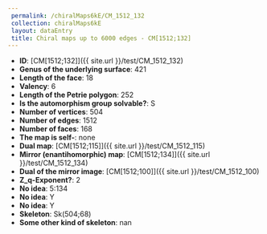 ```yaml
--- 
 permalink: /chiralMaps6kE/CM_1512_132 
 collection: chiralMaps6kE
 layout: dataEntry
 title: Chiral maps up to 6000 edges - CM[1512;132]
---
```


- **ID**: [CM[1512;132]]({{ site.url }}/test/CM_1512_132)
- **Genus of the underlying surface**: 421
- **Length of the face**: 18
- **Valency**: 6
- **Length of the Petrie polygon**: 252
- **Is the automorphism group solvable?**: S
- **Number of vertices**: 504
- **Number of edges**: 1512
- **Number of faces**: 168
- **The map is self-**: none
- **Dual map**: [CM[1512;115]]({{ site.url }}/test/CM_1512_115)
- **Mirror (enantihomorphic) map**: [CM[1512;134]]({{ site.url }}/test/CM_1512_134)
- **Dual of the mirror image**: [CM[1512;100]]({{ site.url }}/test/CM_1512_100)
- **Z_q-Exponent?**: 2
- **No idea**:  5:134
- **No idea**: Y
- **No idea**: Y
- **Skeleton**: Sk(504;68)
- **Some other kind of skeleton**: nan
